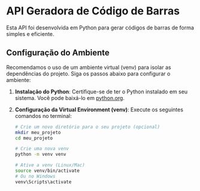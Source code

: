 # API Geradora de Código de Barras

Esta API foi desenvolvida em Python para gerar códigos de barras de forma simples e eficiente.

## Configuração do Ambiente

Recomendamos o uso de um ambiente virtual (venv) para isolar as dependências do projeto. Siga os passos abaixo para configurar o ambiente:

1. **Instalação do Python**: Certifique-se de ter o Python instalado em seu sistema. Você pode baixá-lo em [python.org](https://www.python.org/).

2. **Configuração da Virtual Environment (venv)**: Execute os seguintes comandos no terminal:

   ```bash
   # Crie um novo diretório para o seu projeto (opcional)
   mkdir meu_projeto
   cd meu_projeto

   # Crie uma nova venv
   python -m venv venv

   # Ative a venv (Linux/Mac)
   source venv/bin/activate
   # Ou no Windows
   venv\Scripts\activate